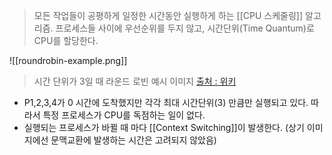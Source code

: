>모든 작업들이 공평하게 일정한 시간동안 실행하게 하는 [[CPU 스케줄링]] 알고리즘. 
>프로세스들 사이에 우선순위를 두지 않고, 시간단위(Time Quantum)로 CPU를 할당한다.

![[roundrobin-example.png]]
> 시간 단위가 3일 때 라운드 로빈 예시 이미지 [출처 : 위키](https://ko.wikipedia.org/wiki/%EB%9D%BC%EC%9A%B4%EB%93%9C_%EB%A1%9C%EB%B9%88_%EC%8A%A4%EC%BC%80%EC%A4%84%EB%A7%81)

- P1,2,3,4가 0 시간에 도착했지만 각각 최대 시간단위(3) 만큼만 실행되고 있다. 따라서 특정 프로세스가 CPU를 독점하는 일이 없다.
- 실행되는 프로세스가 바뀔 때 마다 [[Context Switching]]이 발생한다. (상기 이미지에선 문맥교환에 발생하는 시간은 고려되지 않았음)


